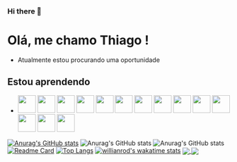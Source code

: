 ### Hi there 👋

<!--
**ThiagoDalto/ThiagoDalto** is a ✨ _special_ ✨ repository because its `README.md` (this file) appears on your GitHub profile.

Here are some ideas to get you started:

- 🔭 I’m currently working on ...
- 🌱 I’m currently learning ...
- 👯 I’m looking to collaborate on ...
- 🤔 I’m looking for help with ...
- 💬 Ask me about ...
- 📫 How to reach me: ...
- 😄 Pronouns: ...
- ⚡ Fun fact: ...
-->
# Olá, me chamo Thiago !
- Atualmente estou procurando uma oportunidade
## Estou aprendendo
- <img src="https://cdn.jsdelivr.net/gh/devicons/devicon/icons/java/java-original-wordmark.svg" width="40" height="40"/> <img src="https://cdn.jsdelivr.net/gh/devicons/devicon/icons/javascript/javascript-original.svg" width="40" height="40"/> <img src="https://cdn.jsdelivr.net/gh/devicons/devicon/icons/python/python-original-wordmark.svg" width="40" height="40"/> <img src="https://cdn.jsdelivr.net/gh/devicons/devicon/icons/react/react-original-wordmark.svg" width="40" height="40"/> <img src="https://cdn.jsdelivr.net/gh/devicons/devicon/icons/nodejs/nodejs-original-wordmark.svg" width="40" height="40"/> <img src="https://cdn.jsdelivr.net/gh/devicons/devicon/icons/django/django-plain-wordmark.svg" width="40" height="40"/> <img src="https://cdn.jsdelivr.net/gh/devicons/devicon/icons/angularjs/angularjs-original-wordmark.svg" width="40" height="40"/> <img src="https://cdn.jsdelivr.net/gh/devicons/devicon/icons/git/git-original-wordmark.svg" width="40" height="40"/> <img src="https://cdn.jsdelivr.net/gh/devicons/devicon/icons/github/github-original-wordmark.svg" width="40" height="40"/> <img src="https://cdn.jsdelivr.net/gh/devicons/devicon/icons/html5/html5-original-wordmark.svg" width="40" height="40"/> <img src="https://cdn.jsdelivr.net/gh/devicons/devicon/icons/css3/css3-original-wordmark.svg" width="40" height="40"/> <img src="https://cdn.jsdelivr.net/gh/devicons/devicon/icons/markdown/markdown-original.svg" width="40" height="40"/> <img src="https://cdn.jsdelivr.net/gh/devicons/devicon/icons/ubuntu/ubuntu-plain-wordmark.svg" width="40" height="40"/> <img src="https://cdn.jsdelivr.net/gh/devicons/devicon/icons/postgresql/postgresql-original-wordmark.svg" width="40" height="40"/>











[![Anurag's GitHub stats](https://github-readme-stats.vercel.app/api?username=ThiagoDalto)](https://github.com/ThiagoDalto/github-readme-stats)
![Anurag's GitHub stats](https://github-readme-stats.vercel.app/api?username=ThiagoDalto&count_private=true)
![Anurag's GitHub stats](https://github-readme-stats.vercel.app/api?username=ThiagoDalto&show_icons=true&theme=radical)
[![Readme Card](https://github-readme-stats.vercel.app/api/pin/?username=ThiagoDalto&repo=github-readme-stats)](https://github.com/ThiagoDalto/github-readme-stats)
[![Top Langs](https://github-readme-stats.vercel.app/api/top-langs/?username=ThiagoDalto)](https://github.com/ThiagoDalto/github-readme-stats)
[![willianrod's wakatime stats](https://github-readme-stats.vercel.app/api/wakatime?username=ThiagoDalto)](https://github.com/ThiagoDalto/github-readme-stats)
<a href="https://github.com/ThiagoDalto/github-readme-stats">
  <img align="center" src="https://github-readme-stats.vercel.app/api/pin/?username=ThiagoDalto&repo=github-readme-stats" />
</a>
<a href="https://github.com/ThiagoDalto/convoychat">
  <img align="center" src="https://github-readme-stats.vercel.app/api/pin/?username=ThiagoDalto&repo=convoychat" />
</a>
